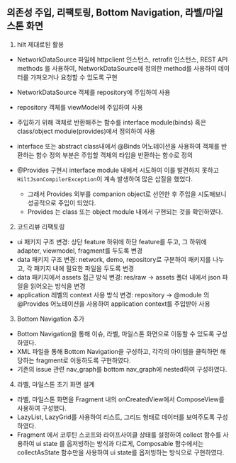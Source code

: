 ## 의존성 주입, 리팩토링, Bottom Navigation, 라벨/마일스톤 화면

1. hilt 제대로된 활용
- NetworkDataSource 파일에 httpclient 인스턴스, retrofit 인스턴스, REST API methods 를 사용하여, NetworkDataSource에 정의한 method를 사용하여 데이터를 가져오거나 요청할 수 있도록 구현
- NetworkDataSource 객체를 repository에 주입하여 사용
- repository 객체를 viewModel에 주입하여 사용
- 주입하기 위해 객체로 반환해주는 함수를 interface module(binds) 혹은 class/object module(provides)에서 정의하여 사용
- interface 또는 abstract class내에서 @Binds 어노테이션을 사용하여 객체를 반환하는 함수 정의 부분은 주입할 객체의 타입을 반환하는 함수로 정의

- @Provides 구현시 interface module 내에서 시도하여 이를 발견하지 못하고 `HiltJsonCompilerException`이 계속 발생하여 많은 삽질을 했었다.
  - 그래서 Provides 외부를 companion object로 선언한 후 주입을 시도해보니 성공적으로 주입이 되었다.
  - Provides 는 class 또는 object module 내에서 구현되는 것을 확인하였다.

2. 코드리뷰 리팩토링
- ui 패키지 구조 변경: 상단 feature 하위에 하단 feature를 두고, 그 하위에 adapter, viewmodel, fragment를 두도록 변경
- data 패키지 구조 변경: network, demo, repository로 구분하여 패키지를 나누고, 각 패키지 내에 필요한 파일을 두도록 변경
- data 패키지에서 assets 접근 방식 변경: res/raw -> assets 폴더 내에서 json 파일을 읽어오는 방식을 변경
- application 레벨의 context 사용 방식 변경: repository -> @module 의 @Provides 어노테이션을 사용하여 application context를 주입받아 사용

3. Bottom Navigation 추가
- Bottom Navigation을 통해 이슈, 라벨, 마일스톤 화면으로 이동할 수 있도록 구성하였다.
- XML 파일을 통해 Bottom Navigation을 구성하고, 각각의 아이템을 클릭하면 해당하는 fragment로 이동하도록 구현하였다.
- 기존의 issue 관련 nav_graph를 bottom nav_graph에 nested하여 구성하였다.

4. 라벨, 마일스톤 초기 화면 설계
- 라벨, 마일스톤 화면을 Fragment 내의 onCreatedView에서 ComposeView를 사용하여 구성했다.
- LazyList, LazyGrid를 사용하여 리스트, 그리드 형태로 데이터를 보여주도록 구성하였다.
- Fragment 에서 코루틴 스코프와 라이프사이클 상태를 설정하여 collect 함수를 사용하여 ui state 를 옵저빙하는 방식과 다르게, Composable 함수에서는 collectAsState 함수만을 사용하여 ui state를 옵저빙하는 방식으로 구현하였다.
